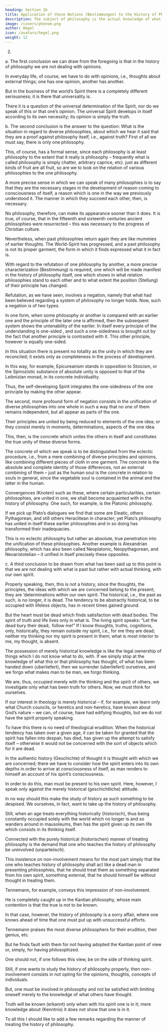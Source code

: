 ```yaml
---
heading: Section 2b
title: Application of these Notions (Bestimmungen) to the History of Philosophy
description: The subject of philosophy is the actual knowledge of what truly is.
image: /covers/phenom.png
author: Hegel
icon: /avatars/hegel.png
weight: 12
---
```



2. 

a. The first conclusion we can draw from the foregoing is that in the history of philosophy we are not dealing with opinions. 

In everyday life, of course, we have to do with opinions, i.e., thoughts about external things; one has one opinion, another has another. 

But in the business of the world’s Spirit there is a completely different seriousness; it is there that universality is. 

There it is a question of the universal determination of the Spirit, nor do we speak of this or that one’s opinion. The universal Spirit develops in itself according to its own necessity; its opinion is simply the truth.

b. The second conclusion is the answer to the question: What is the situation in regard to diverse philosophies, about which we hear it said that they are a proof against philosophy itself, i.e., against truth? First of all we must say, there is only one philosophy. 

This, of course, has a formal sense, since each philosophy is at least philosophy to the extent that it really is philosophy – frequently what is called philosophy is simply chatter, arbitrary caprice, etc). just as different kinds of fruit are all fruit, so are we to look on the relation of various philosophies to the one philosophy. 

A more precise sense in which we can speak of many philosophies is to say that they are the necessary stages in the development of reason coming to consciousness of itself, a reason which is one in the way we previously understood it. The manner in which they succeed each other, then, is necessary. 

No philosophy, therefore, can make its appearance sooner than it does. It is true, of course, that in the fifteenth and sixteenth centuries ancient philosophies were resurrected – this was necessary to the progress of Christian culture. 

Nevertheless, when past philosophies return again they are like mummies of earlier thoughts. The World-Spirit has progressed, and a past philosophy is not its proper garment, the form in which it finds expressed what it in fact is.

With regard to the refutation of one philosophy by another, a more precise characterization (Bestimmung) is required, one which will be made manifest in the history of philosophy itself, one which shows in what relation philosophies stand to each other and to what extent the position (Stellung) of their principle has changed. 

Refutation, as we have seen, involves a negation, namely that what had been believed regarding a system of philosophy no longer holds. Now, such a negation is of two types. 

In one form, when some philosophy or another is compared with an earlier one and the principle of the later one is affirmed, then the subsequent system shows the untenability of the earlier. In itself every principle of the understanding is one-sided , and such a one-sidedness is brought out by the fact that another principle is contrasted with it. This other principle, however is equally one-sided. 

In this situation there is present no totality as the unity in which they are reconciled; it exists only as completeness in the process of development. 

In this way, for example, Epicureanism stands in opposition to Stoicism, or the Spinozistic substance of absolute unity is opposed to that of the Leibnizian monad, in its concrete individuality. 

Thus, the self-developing Spirit integrates the one-sidedness of the one principle by making the other appear. 

The second, more profound form of negation consists in the unification of diverse philosophies into one whole in such a way that no one of them remains independent, but all appear as parts of the one. 

Their principles are united by being reduced to elements of the one idea; or they consist merely in moments, determinations, aspects of the one idea. 

This, then, is the concrete which unites the others in itself and constitutes the true unity of these diverse forms.

The concrete of which we speak is to be distinguished from the eclectic procedure, i.e., from a mere combining of diverse principles and opinions, like combining different pieces of cloth in one garment. The concrete is the absolute and complete identity of those differences, not an external combining of them – just as the human soul is the concrete in relation to souls in general, since the vegetable soul is contained in the animal and the latter in the human. 

Convergences (Knoten) such as these, where certain particularities, certain philosophies, are united in one, we shall become acquainted with in the history of philosophy. One such, for example, is the Platonic philosophy. 

If we pick up Plato’s dialogues we find that some are Eleatic, others Pythagorean, and still others Heraclitean in character; yet Plato’s philosophy has united in itself these earlier philosophies and in so doing has transformed their inadequacies. 

This is no eclectic philosophy but rather an absolute, true penetration into the unification of these philosophies. Another example is Alexandrian philosophy, which has also been called Neoplatonic, Neopythagorean, and Neoaristotelian – it unified in itself precisely these opposites.

c. A third conclusion to be drawn from what has been said up to this point is that we are not dealing with what is past but rather with actual thinking, with our own spirit. 

Properly speaking, then, this is not a history, since the thoughts, the principles, the ideas with which we are concerned belong to the present; they are ‘determinations within our own spirit. The historical, i.e., the past as such, is no longer, it is dead. The tendency to be abstractly historical, to be occupied with lifeless objects, has in recent times gained ground.

But the heart must be dead which finds satisfaction with dead bodies. The spirit of truth and life lives only in what is. The living spirit speaks: “Let the dead bury their dead;. follow me!” If I know thoughts, truths, cognitions, only, historically, they remain outside my spirit, i.e., for me they are dead; neither my thinking nor my spirit is present in them; what is most interior to me, my thought, is absent. 

The possession of merely historical knowledge is like the legal ownership of things which I do not know what to do, with. If we simply stop at the knowledge of what this or that philosophy has thought, of what has been handed down (uberliefert), then we surrender (uberliefert) ourselves, and we forgo what makes man to be man, we forgo thinking. 

We are, thus, occupied merely with the thinking and the spirit of others, we investigate only what has been truth for others. Now, we must think for ourselves. 

If our interest in theology is merely historical – if, for example, we learn only what Church councils, or heretics and non-heretics, have known about God’s nature – we can, of course, have had edifying thoughts, but we do not have the spirit properly speaking. 

To have this there is no need of theological erudition. When the historical tendency has taken over a given age, it can be taken for granted that the spirit has fallen into despair, has died, has given up the attempt to satisfy itself – otherwise it would not be concerned with the sort of objects which for it are dead.

In the authentic history (Geschichte) of thought it is thought with which we are concerned; there we have to consider how the spirit enters into its own depths in order to arrive at consciousness of itself, as man renders to himself an account of his spirit’s consciousness. 

In order to do this, man must be present to his own spirit. Here, however, I speak only against the merely historical (geschichtliche) attitude. 

In no way should this make the study of history as such something to be despised. We ourselves, in fact, want to take up the history of philosophy. 

Still, when an age treats everything historically (historisch), thus being constantly occupied solely with the world which no longer is and so wanders around in mausoleums, then has the spirit given up its own life which consists in its thinking itself.

Connected with the purely historical (historischen) manner of treating philosophy is the demand that one who teaches the history of philosophy be uninvolved (unparteiisch). 

This insistence on non-involvement means for the most part simply that the one who teaches history of philosophy shall act like a dead man in presenting philosophies, that he should treat them as something separated from his own spirit, something external, that he should himself be without thought in treating them. 

Tennemann, for example, conveys this impression of non-involvement. 

He is completely caught up in the Kantian philosophy, whose main contention is that the true is not to be known. 

In that case, however, the history of philosophy is a sorry affair, where one knows ahead of time that one must put up with unsuccessful efforts. 

Tennemann praises the most diverse philosophers for their erudition, their genius, etc. 

But he finds fault with them for not having adopted the Kantian point of view or, simply, for having philosophized. 

One should not, if one follows this view, be on the side of thinking spirit. 

Still, if one wants to study the history of philosophy properly, then non-involvement consists in not opting for the opinions, thoughts, concepts of individuals. 

But, one must be involved in philosophy and not be satisfied with limiting oneself merely to the knowledge of what others have thought.

Truth will be known (erkannt) only when with his spirit one is in it; mere knowledge about (Kenntnis) it does not show that one is in it.

To all this I should like to add a few remarks regarding the manner of treating the history of philosophy.

